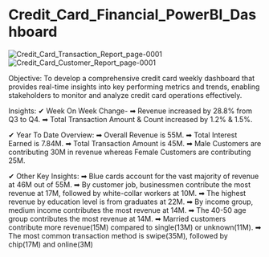 # Credit_Card_Financial_PowerBI_Dashboard
![Credit_Card_Transaction_Report_page-0001](https://github.com/subhajitdey295/PowerBI_Credit-_Card/assets/73297451/1eb28b30-57bb-4ad3-9f18-5784d7ddbec9)
![Credit_Card_Customer_Report_page-0001](https://github.com/subhajitdey295/PowerBI_Credit-_Card/assets/73297451/785c5cab-1c70-4c6a-8858-559d24afdf06)

Objective:
To develop a comprehensive credit card weekly dashboard that provides real-time insights into key performing metrics and trends, enabling stakeholders to monitor and analyze credit card operations effectively.

Insights:
✔ Week On Week Change-
  ➡ Revenue increased by 28.8% from Q3 to Q4.
  ➡ Total Transaction Amount & Count increased by 1.2% & 1.5%.

✔ Year To Date Overview:
  ➡ Overall Revenue is 55M.
  ➡ Total Interest Earned is 7.84M.
  ➡ Total Transaction Amount is 45M.
  ➡ Male Customers are contributing 30M in revenue whereas Female Customers are contributing 25M.

✔ Other Key Insights:
  ➡ Blue cards account for the vast majority of revenue at 46M out of 55M.
  ➡ By customer job, businessmen contribute the most revenue at 17M, followed by white-collar workers at 10M.
  ➡ The highest revenue by education level is from graduates at 22M.
  ➡ By income group, medium income contributes the most revenue at 14M.
  ➡ The 40-50 age group contributes the most revenue at 14M.
  ➡ Married customers contribute more revenue(15M) compared to single(13M) or unknown(11M).
  ➡ The most common transaction method is swipe(35M), followed by chip(17M) and online(3M)


